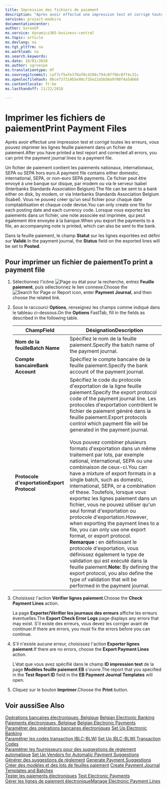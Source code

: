 ```yaml
---
title: Impression des fichiers de paiement
description: "Après avoir effectué une impression test et corrigé toutes les erreurs, vous pouvez imprimer les lignes feuille paiement dans un fichier de paiement."
services: project-madeira
documentationcenter: 
author: SorenGP
ms.service: dynamics365-business-central
ms.topic: article
ms.devlang: na
ms.tgt_pltfrm: na
ms.workload: na
ms.search.keywords: 
ms.date: 10/01/2018
ms.author: sgroespe
ms.translationtype: HT
ms.sourcegitcommit: caf7cf5afe370af0c4294c794c0ff9bc8ff4c31c
ms.openlocfilehash: 86ce737314b5e98c735e22a5b50a9700f4a5d668
ms.contentlocale: fr-be
ms.lasthandoff: 11/22/2018

---
```

# <a name="print-payment-files"></a><span data-ttu-id="cd2c4-103">Imprimer les fichiers de paiement</span><span class="sxs-lookup"><span data-stu-id="cd2c4-103">Print Payment Files</span></span>
<span data-ttu-id="cd2c4-104">Après avoir effectué une impression test et corrigé toutes les erreurs, vous pouvez imprimer les lignes feuille paiement dans un fichier de paiement.</span><span class="sxs-lookup"><span data-stu-id="cd2c4-104">After you have printed a test report and corrected all errors, you can print the payment journal lines to a payment file.</span></span>  

<span data-ttu-id="cd2c4-105">Un fichier de paiement contient les paiements nationaux, internationaux, SEPA ou SEPA hors euro.</span><span class="sxs-lookup"><span data-stu-id="cd2c4-105">A payment file contains either domestic, international, SEPA, or non-euro SEPA payments.</span></span> <span data-ttu-id="cd2c4-106">Ce fichier peut être envoyé à une banque sur disque, par modem ou via le serveur Isabel (Interbanks Standards Association Belgium).</span><span class="sxs-lookup"><span data-stu-id="cd2c4-106">The file can be sent to a bank either on disk, by modem, or via Interbanks Standards Association Belgium (Isabel).</span></span> <span data-ttu-id="cd2c4-107">Vous ne pouvez créer qu'un seul fichier pour chaque date comptabilisation et chaque code devise.</span><span class="sxs-lookup"><span data-stu-id="cd2c4-107">You can only create one file for each posting date and each currency code.</span></span> <span data-ttu-id="cd2c4-108">Lorsque vous exportez les paiements dans un fichier, une note associée est imprimée, qui peut également être envoyée à la banque.</span><span class="sxs-lookup"><span data-stu-id="cd2c4-108">When you export the payments to a file, an accompanying note is printed, which can also be sent to the bank.</span></span>  

<span data-ttu-id="cd2c4-109">Dans la feuille paiement, le champ **Statut** sur les lignes exportées est défini sur **Validé**.</span><span class="sxs-lookup"><span data-stu-id="cd2c4-109">In the payment journal, the **Status** field on the exported lines will be set to **Posted**.</span></span>  

## <a name="to-print-a-payment-file"></a><span data-ttu-id="cd2c4-110">Pour imprimer un fichier de paiement</span><span class="sxs-lookup"><span data-stu-id="cd2c4-110">To print a payment file</span></span>  

1.  <span data-ttu-id="cd2c4-111">Sélectionnez l'icône ![Page ou état pour la recherche](../../media/ui-search/search_small.png "Page ou état pour la recherche"), entrez **Feuille paiement**, puis sélectionnez le lien connexe.</span><span class="sxs-lookup"><span data-stu-id="cd2c4-111">Choose the ![Search for Page or Report](../../media/ui-search/search_small.png "Search for Page or Report icon") icon, enter **Payment Journal**, and then choose the related link.</span></span>  
2.  <span data-ttu-id="cd2c4-112">Sous le raccourci **Options**, renseignez les champs comme indiqué dans le tableau ci-dessous.</span><span class="sxs-lookup"><span data-stu-id="cd2c4-112">On the **Options** FastTab, fill in the fields as described in the following table.</span></span>  

    |<span data-ttu-id="cd2c4-113">Champ</span><span class="sxs-lookup"><span data-stu-id="cd2c4-113">Field</span></span>|<span data-ttu-id="cd2c4-114">Désignation</span><span class="sxs-lookup"><span data-stu-id="cd2c4-114">Description</span></span>|  
    |---------------------------------|---------------------------------------|  
    |<span data-ttu-id="cd2c4-115">**Nom de la feuille**</span><span class="sxs-lookup"><span data-stu-id="cd2c4-115">**Batch Name**</span></span>|<span data-ttu-id="cd2c4-116">Spécifiez le nom de la feuille paiement.</span><span class="sxs-lookup"><span data-stu-id="cd2c4-116">Specify the batch name of the payment journal.</span></span>|  
    |<span data-ttu-id="cd2c4-117">**Compte bancaire**</span><span class="sxs-lookup"><span data-stu-id="cd2c4-117">**Bank Account**</span></span>|<span data-ttu-id="cd2c4-118">Spécifiez le compte bancaire de la feuille paiement.</span><span class="sxs-lookup"><span data-stu-id="cd2c4-118">Specify the bank account of the payment journal.</span></span>|  
    |<span data-ttu-id="cd2c4-119">**Protocole d'exportation**</span><span class="sxs-lookup"><span data-stu-id="cd2c4-119">**Export Protocol**</span></span>|<span data-ttu-id="cd2c4-120">Spécifiez le code du protocole d'exportation de la ligne feuille paiement.</span><span class="sxs-lookup"><span data-stu-id="cd2c4-120">Specify the export protocol code of the payment journal line.</span></span> <span data-ttu-id="cd2c4-121">Les protocoles d'exportation contrôlent le fichier de paiement généré dans la feuille paiement.</span><span class="sxs-lookup"><span data-stu-id="cd2c4-121">Export protocols control which payment file will be generated in the payment journal.</span></span><br /><br /> <span data-ttu-id="cd2c4-122">Vous pouvez combiner plusieurs formats d'exportation dans un même traitement par lots, par exemple national, international, SEPA ou une combinaison de ceux-ci.</span><span class="sxs-lookup"><span data-stu-id="cd2c4-122">You can have a mixture of export formats in a single batch, such as domestic, international, SEPA, or a combination of these.</span></span> <span data-ttu-id="cd2c4-123">Toutefois, lorsque vous exportez les lignes paiement dans un fichier, vous ne pouvez utiliser qu'un seul format d'exportation ou protocole d'exportation.</span><span class="sxs-lookup"><span data-stu-id="cd2c4-123">However, when exporting the payment lines to a file, you can only use one export format, or export protocol.</span></span> <span data-ttu-id="cd2c4-124">**Remarque :** en définissant le protocole d'exportation, vous définissez également le type de validation qui est exécuté dans la feuille paiement.</span><span class="sxs-lookup"><span data-stu-id="cd2c4-124">**Note:**  By defining the export protocol, you also define the type of validation that will be performed in the payment journal.</span></span>|  

3.  <span data-ttu-id="cd2c4-125">Choisissez l'action **Vérifier lignes paiement**.</span><span class="sxs-lookup"><span data-stu-id="cd2c4-125">Choose the **Check Payment Lines** action.</span></span>

    <span data-ttu-id="cd2c4-126">La page **Exporter/Vérifier les journaux des erreurs** affiche les erreurs éventuelles.</span><span class="sxs-lookup"><span data-stu-id="cd2c4-126">The **Export Check Error Logs** page displays any errors that may exist.</span></span> <span data-ttu-id="cd2c4-127">S'il existe des erreurs, vous devez les corriger avant de continuer.</span><span class="sxs-lookup"><span data-stu-id="cd2c4-127">If there are errors, you must fix the errors before you can continue.</span></span>

4. <span data-ttu-id="cd2c4-128">S'il n'existe aucune erreur, choisissez l'action **Exporter lignes paiement**.</span><span class="sxs-lookup"><span data-stu-id="cd2c4-128">If there are no errors, choose the **Export Payment Lines** action.</span></span>  

    <span data-ttu-id="cd2c4-129">L'état que vous avez spécifié dans le champ **ID impression test** de la page **Modèles feuille paiement EB** s'ouvre.</span><span class="sxs-lookup"><span data-stu-id="cd2c4-129">The report that you specified in the **Test Report ID** field in the **EB Payment Journal Templates** will open.</span></span>  

5.  <span data-ttu-id="cd2c4-130">Cliquez sur le bouton **Imprimer**.</span><span class="sxs-lookup"><span data-stu-id="cd2c4-130">Choose the **Print** button.</span></span>  

## <a name="see-also"></a><span data-ttu-id="cd2c4-131">Voir aussi</span><span class="sxs-lookup"><span data-stu-id="cd2c4-131">See Also</span></span>  
 <span data-ttu-id="cd2c4-132">[Opérations bancaires électroniques, Belgique](belgian-electronic-banking.md) </span><span class="sxs-lookup"><span data-stu-id="cd2c4-132">[Belgian Electronic Banking](belgian-electronic-banking.md) </span></span>  
 <span data-ttu-id="cd2c4-133">[Paiements électroniques, Belgique](belgian-electronic-payments.md) </span><span class="sxs-lookup"><span data-stu-id="cd2c4-133">[Belgian Electronic Payments](belgian-electronic-payments.md) </span></span>  
 <span data-ttu-id="cd2c4-134">[Paramétrer des opérations bancaires électroniques](how-to-set-up-electronic-banking.md) </span><span class="sxs-lookup"><span data-stu-id="cd2c4-134">[Set Up Electronic Banking](how-to-set-up-electronic-banking.md) </span></span>  
 <span data-ttu-id="cd2c4-135">[Paramétrer les codes transaction IBLC-BLWI](how-to-set-up-iblc-blwi-transaction-codes.md) </span><span class="sxs-lookup"><span data-stu-id="cd2c4-135">[Set Up IBLC-BLWI Transaction Codes](how-to-set-up-iblc-blwi-transaction-codes.md) </span></span>  
 <span data-ttu-id="cd2c4-136">[Paramétrer les fournisseurs pour des suggestions de règlement automatique](how-to-set-up-vendors-for-automatic-payment-suggestions.md) </span><span class="sxs-lookup"><span data-stu-id="cd2c4-136">[Set Up Vendors for Automatic Payment Suggestions](how-to-set-up-vendors-for-automatic-payment-suggestions.md) </span></span>  
 <span data-ttu-id="cd2c4-137">[Générer des suggestions de règlement](how-to-generate-payment-suggestions.md) </span><span class="sxs-lookup"><span data-stu-id="cd2c4-137">[Generate Payment Suggestions](how-to-generate-payment-suggestions.md) </span></span>  
 <span data-ttu-id="cd2c4-138">[Créer des modèles et des lots de feuilles paiement](how-to-create-payment-journal-templates-and-batches.md) </span><span class="sxs-lookup"><span data-stu-id="cd2c4-138">[Create Payment Journal Templates and Batches](how-to-create-payment-journal-templates-and-batches.md) </span></span>  
 <span data-ttu-id="cd2c4-139">[Tester les paiements électroniques](how-to-test-electronic-payments.md) </span><span class="sxs-lookup"><span data-stu-id="cd2c4-139">[Test Electronic Payments](how-to-test-electronic-payments.md) </span></span>  
 [<span data-ttu-id="cd2c4-140">Gérer les lignes de paiement électronique</span><span class="sxs-lookup"><span data-stu-id="cd2c4-140">Manage Electronic Payment Lines</span></span>](how-to-manage-electronic-payment-lines.md)

